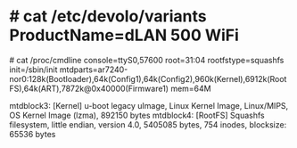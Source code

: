 \# cat /etc/devolo/variants 
ProductName=dLAN 500 WiFi
==========================

\# cat /proc/cmdline
console=ttyS0,57600 root=31:04 rootfstype=squashfs init=/sbin/init mtdparts=ar7240-nor0:128k(Bootloader),64k(Config1),64k(Config2),960k(Kernel),6912k(RootFS),64k(ART),7872k@0x40000(Firmware1) mem=64M 

mtdblock3: [Kernel] u-boot legacy uImage, Linux Kernel Image, Linux/MIPS, OS Kernel Image (lzma), 892150 bytes
mtdblock4: [RootFS] Squashfs filesystem, little endian, version 4.0, 5405085 bytes, 754 inodes, blocksize: 65536 bytes


